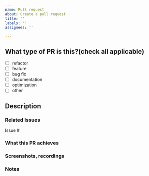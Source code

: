 ```yaml
---
name: Pull request
about: Create a pull request
title: ''
labels: ''
assignees: ''

---
```


## What type of PR is this?(check all applicable)
- [ ] refactor
- [ ] feature
- [ ] bug fix
- [ ] documentation
- [ ] optimization
- [ ] other

## Description

### Related Issues

Issue #


### What this PR achieves

<!---Briefly explains what this PR does.
-->


### Screenshots, recordings
<!--Add an after screenshots/screen recordings. If it's not obvious, use a paint program to highlight/annotate the new changes.-->




### Notes
<!--Anything in particular you want the reviwer pay attention to? This could be things that you are not sure about, or possible risks of your change.-->




